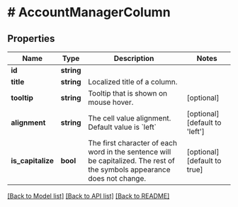 # # AccountManagerColumn

## Properties

Name | Type | Description | Notes
------------ | ------------- | ------------- | -------------
**id** | **string** |  |
**title** | **string** | Localized title of a column. |
**tooltip** | **string** | Tooltip that is shown on mouse hover. | [optional]
**alignment** | **string** | The cell value alignment. Default value is &#x60;left&#x60; | [optional] [default to 'left']
**is_capitalize** | **bool** | The first character of each word in the sentence will be capitalized. The rest of the symbols appearance does not change. | [optional] [default to true]

[[Back to Model list]](../../README.md#models) [[Back to API list]](../../README.md#endpoints) [[Back to README]](../../README.md)
